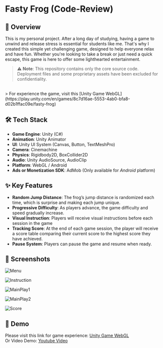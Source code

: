 # Fasty Frog (Code-Review)

## 🚀 Overview
This is my personal project. After a long day of studying, having a game to unwind and release stress is essential for students like me. That's why I created this simple yet challenging game, designed to help everyone relax and have fun. Whether you're looking to take a break or just need a quick escape, this game is here to offer some lighthearted entertainment.

>⚠️ **Note**: This repository contains only the core source code. Deployment files and some proprietary assets have been excluded for confidentiality.
<br>
> For experience the game, visit this [Unity Game WebGL](https://play.unity.com/en/games/8c7d16ae-5553-4ab0-bfa8-d02b1ffac09e/fasty-frog)

## 🛠️ Tech Stack
- **Game Engine**: Unity (C#)
- **Animation**: Unity Animator
- **UI**: Unity UI System (Canvas, Button, TextMeshPro)
- **Camera**: Cinemachine
- **Physics**: Rigidbody2D, BoxCollider2D
- **Audio**: Unity AudioSource, AudioClip
- **Platform**: WebGL / Android
- **Ads or Monetization SDK**: AdMob (Only available for *Android* platform)

## ✨ Key Features
- **Random Jump Distance**: The frog’s jump distance is randomized each time, which is surprise and making each jump unique.
- **Progressive Difficulty**: As players advance, the game difficulty and speed gradually increase.
- **Visual Instruction**: Players will receive visual instructions before each session in the game
- **Tracking Score**: At the end of each game session, the player will receive a score table comparing their current score to the highest score they have achieved.
- **Pause System**: Players can pause the game and resume when ready.

## 📸 Screenshots
![Menu](https://i.ibb.co/ycqWwDjB/Menu.png)

![Instruction](https://i.ibb.co/sdd1yRTN/Screenshot-20250224-125130.jpg)

![MainPlay1](https://i.ibb.co/s9Myj5Vz/Screenshot-20250224-125344.jpg)

![MainPlay2](https://i.ibb.co/845LHsCK/Screenshot-20250224-125412.jpg)

![Score](https://i.ibb.co/dw3Ty01N/Screenshot-20250224-125510.jpg)

## 👟 Demo
Please visit this link for game experience: [Unity Game WebGL](https://play.unity.com/en/games/8c7d16ae-5553-4ab0-bfa8-d02b1ffac09e/fasty-frog)
<br>
Or Video Demo: [Youtube Video](https://www.youtube.com/watch?v=jal3Yl91_Fg)